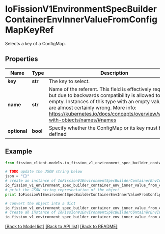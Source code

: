 # IoFissionV1EnvironmentSpecBuilderContainerEnvInnerValueFromConfigMapKeyRef

Selects a key of a ConfigMap.

## Properties

Name | Type | Description | Notes
------------ | ------------- | ------------- | -------------
**key** | **str** | The key to select. | 
**name** | **str** | Name of the referent. This field is effectively required, but due to backwards compatibility is allowed to be empty. Instances of this type with an empty value here are almost certainly wrong. More info: https://kubernetes.io/docs/concepts/overview/working-with-objects/names/#names | [optional] 
**optional** | **bool** | Specify whether the ConfigMap or its key must be defined | [optional] 

## Example

```python
from fission_client.models.io_fission_v1_environment_spec_builder_container_env_inner_value_from_config_map_key_ref import IoFissionV1EnvironmentSpecBuilderContainerEnvInnerValueFromConfigMapKeyRef

# TODO update the JSON string below
json = "{}"
# create an instance of IoFissionV1EnvironmentSpecBuilderContainerEnvInnerValueFromConfigMapKeyRef from a JSON string
io_fission_v1_environment_spec_builder_container_env_inner_value_from_config_map_key_ref_instance = IoFissionV1EnvironmentSpecBuilderContainerEnvInnerValueFromConfigMapKeyRef.from_json(json)
# print the JSON string representation of the object
print IoFissionV1EnvironmentSpecBuilderContainerEnvInnerValueFromConfigMapKeyRef.to_json()

# convert the object into a dict
io_fission_v1_environment_spec_builder_container_env_inner_value_from_config_map_key_ref_dict = io_fission_v1_environment_spec_builder_container_env_inner_value_from_config_map_key_ref_instance.to_dict()
# create an instance of IoFissionV1EnvironmentSpecBuilderContainerEnvInnerValueFromConfigMapKeyRef from a dict
io_fission_v1_environment_spec_builder_container_env_inner_value_from_config_map_key_ref_form_dict = io_fission_v1_environment_spec_builder_container_env_inner_value_from_config_map_key_ref.from_dict(io_fission_v1_environment_spec_builder_container_env_inner_value_from_config_map_key_ref_dict)
```
[[Back to Model list]](../README.md#documentation-for-models) [[Back to API list]](../README.md#documentation-for-api-endpoints) [[Back to README]](../README.md)


